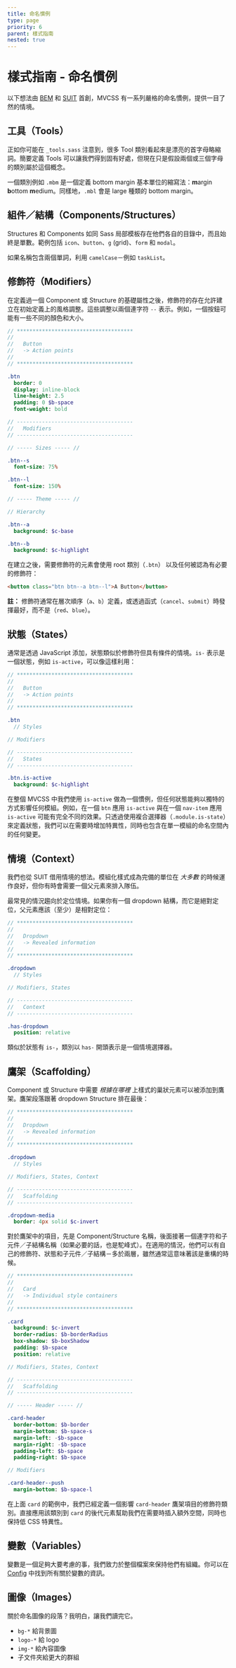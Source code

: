 ```yaml
---
title: 命名慣例
type: page
priority: 6
parent: 樣式指南
nested: true
---
```


樣式指南 - 命名慣例
===============================

以下想法由 [BEM][bem-definitions] 和 [SUIT][suit-naming-conventions] 首創，MVCSS 有一系列嚴格的命名慣例，提供一目了然的情境。

工具（Tools）
-----

正如你可能在 `_tools.sass` 注意到，很多 Tool 類別看起來是漂亮的首字母略縮詞。簡要定義 Tools 可以讓我們得到固有好處，但現在只是假設兩個或三個字母的類別屬於這個概念。

一個類別例如 `.mbm` 是一個定義 bottom margin 基本單位的縮寫法：**m**argin **b**ottom **m**edium。同樣地，`.mbl` 會是 large 種類的 bottom margin。

組件／結構（Components/Structures）
---------------------

Structures 和 Components 如同 Sass 局部模板存在他們各自的目錄中，而且始終是單數。範例包括 `icon`、`button`、`g` (grid)、`form` 和 `modal`。

如果名稱包含兩個單詞，利用 `camelCase`－例如 `taskList`。

修飾符（Modifiers）
---------

在定義過一個 Component 或 Structure 的基礎屬性之後，修飾符的存在允許建立在初始定義上的風格調整。這些調整以兩個連字符 `--` 表示。例如，一個按鈕可能有一些不同的顏色和大小。

```sass
// *************************************
//
//   Button
//   -> Action points
//
// *************************************

.btn
  border: 0
  display: inline-block
  line-height: 2.5
  padding: 0 $b-space
  font-weight: bold

// -------------------------------------
//   Modifiers
// -------------------------------------

// ----- Sizes ----- //

.btn--s
  font-size: 75%

.btn--l
  font-size: 150%

// ----- Theme ----- //

// Hierarchy

.btn--a
  background: $c-base

.btn--b
  background: $c-highlight
```

在建立之後，需要修飾符的元素會使用 root 類別（`.btn`） 以及任何被認為有必要的修飾符：

```html
<button class="btn btn--a btn--l">A Button</button>
```

**註：** 修飾符通常在層次順序（`a`、`b`）定義，或透過函式（`cancel`、`submit`）時發揮最好，而不是（`red`、`blue`）。

狀態（States）
------

通常是透過 JavaScript 添加，狀態類似於修飾符但具有條件的情境。`is-` 表示是一個狀態，例如 `is-active`，可以像這樣利用：

```sass
// *************************************
//
//   Button
//   -> Action points
//
// *************************************

.btn
  // Styles

// Modifiers

// -------------------------------------
//   States
// -------------------------------------

.btn.is-active
  background: $c-highlight
```

在整個 MVCSS 中我們使用 `is-active` 做為一個慣例，但任何狀態能夠以獨特的方式影響任何模組。例如，在一個 `btn` 應用 `is-active` 與在一個 `nav-item` 應用 `is-active` 可能有完全不同的效果。只透過使用複合選擇器（`.module.is-state`）來定義狀態，我們可以在需要時增加特異性，同時也包含在單一模組的命名空間內的任何變更。

情境（Context）
-------

我們也從 SUIT 借用情境的想法。模組化樣式成為完備的單位在 *大多數* 的時候運作良好，但你有時會需要一個父元素來排入隊伍。

最常見的情況趨向於定位情境。如果你有一個 dropdown 結構，而它是絕對定位，父元素應該（至少）是相對定位：

```sass
// *************************************
//
//   Dropdown
//   -> Revealed information
//
// *************************************

.dropdown
  // Styles

// Modifiers, States

// -------------------------------------
//   Context
// -------------------------------------

.has-dropdown
  position: relative
```

類似於狀態有 `is-`，類別以 `has-` 開頭表示是一個情境選擇器。

鷹架（Scaffolding）
-----------

Component 或 Structure 中需要 *根據在哪裡* 上樣式的巢狀元素可以被添加到鷹架。鷹架段落跟著 dropdown Structure 排在最後：

```sass
// *************************************
//
//   Dropdown
//   -> Revealed information
//
// *************************************

.dropdown
  // Styles

// Modifiers, States, Context

// -------------------------------------
//   Scaffolding
// -------------------------------------

.dropdown-media
  border: 4px solid $c-invert
```

對於鷹架中的項目，先是 Component/Structure 名稱，後面接著一個連字符和子元件／子結構名稱（如果必要的話，也是駝峰式）。在適用的情況，他們可以有自己的修飾符、狀態和子元件／子結構－多於兩層，雖然通常這意味著該是重構的時候。

```sass
// *************************************
//
//   Card
//   -> Individual style containers
//
// *************************************

.card
  background: $c-invert
  border-radius: $b-borderRadius
  box-shadow: $b-boxShadow
  padding: $b-space
  position: relative

// Modifiers, States, Context

// -------------------------------------
//   Scaffolding
// -------------------------------------

// ----- Header ----- //

.card-header
  border-bottom: $b-border
  margin-bottom: $b-space-s
  margin-left: -$b-space
  margin-right: -$b-space
  padding-left: $b-space
  padding-right: $b-space

// Modifiers

.card-header--push
  margin-bottom: $b-space-l
```

在上面 `card` 的範例中，我們已經定義一個影響 `card-header` 鷹架項目的修飾符類別。直接應用該類別到 `card` 的後代元素幫助我們在需要時插入額外空間，同時也保持低 CSS 特異性。

變數（Variables）
---------

變數是一個足夠大要考慮的事，我們致力於整個檔案來保持他們有組織。你可以在 [Config][config] 中找到所有關於變數的資訊。

圖像（Images）
------

關於命名圖像的段落？我明白，讓我們讀完它。

- `bg-*` 給背景圖
- `logo-*` 給 logo
- `img-*` 給內容圖像
- 子文件夾給更大的群組


[config]: /foundation/config

[bem-definitions]: http://bem.info/method/definitions
[suit-naming-conventions]: https://github.com/suitcss/suit/blob/master/doc/naming-conventions.md
